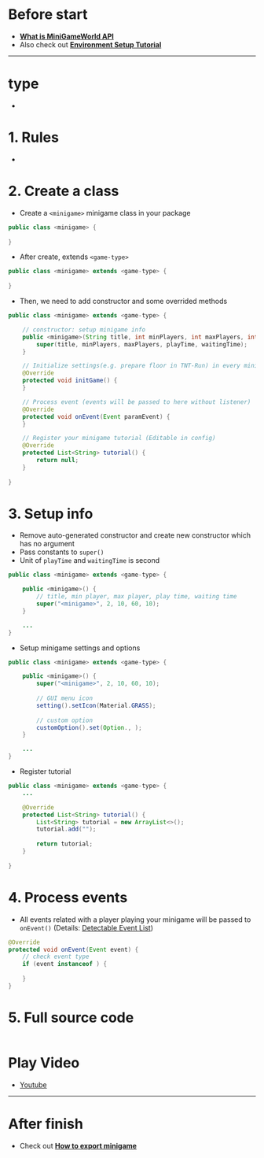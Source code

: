 # Before start
- **[What is MiniGameWorld API](api-intro.md)**
- Also check out **[Environment Setup Tutorial](environment-setup-tutorial.md)**

---

# <game-type> type
- 

# 1. Rules
- 

# 2. Create a class
- Create a `<minigame>` minigame class in your package 
```java
public class <minigame> {
	
}
```

- After create, extends `<game-type>`
```java
public class <minigame> extends <game-type> {
	
}
```

- Then, we need to add constructor and some overrided methods
```java
public class <minigame> extends <game-type> {

	// constructor: setup minigame info
	public <minigame>(String title, int minPlayers, int maxPlayers, int playTime, int waitingTime) {
		super(title, minPlayers, maxPlayers, playTime, waitingTime);
	}

	// Initialize settings(e.g. prepare floor in TNT-Run) in every minigame starts
	@Override
	protected void initGame() {
	}

	// Process event (events will be passed to here without listener)
	@Override
	protected void onEvent(Event paramEvent) {
	}

	// Register your minigame tutorial (Editable in config)
	@Override
	protected List<String> tutorial() {
		return null;
	}
	
}
```

# 3. Setup info
- Remove auto-generated constructor and create new constructor which has no argument
- Pass constants to `super()` 
- Unit of `playTime` and `waitingTime` is second

```java
public class <minigame> extends <game-type> {

	public <minigame>() {
		// title, min player, max player, play time, waiting time
		super("<minigame>", 2, 10, 60, 10);
	}

	...
}
```

- Setup minigame settings and options
```java
public class <minigame> extends <game-type> {

	public <minigame>() {
		super("<minigame>", 2, 10, 60, 10);
		
        // GUI menu icon
		setting().setIcon(Material.GRASS);
		
		// custom option
		customOption().set(Option., );
	}

	...
}
```

- Register tutorial
```java
public class <minigame> extends <game-type> {
	...

	@Override
	protected List<String> tutorial() {
		List<String> tutorial = new ArrayList<>();
		tutorial.add("");
		
		return tutorial;
	}
	
}
```

# 4. Process events
- All events related with a player playing your minigame will be passed to `onEvent()` (Details: [Detectable Event List](detectable-event-list.md))

```java
@Override
protected void onEvent(Event event) {
    // check event type
    if (event instanceof ) {
        
    }
}
```


# 5. Full source code
```java

```

# Play Video
- [Youtube]()

---

# After finish
- Check out **[How to export minigame](export-tutorial.md)**